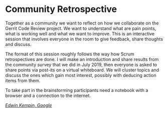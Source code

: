 # Community Retrospective

Together as a community we want to reflect on how we collaborate on the Gerrit
Code Review project. We want to understand what are pain points, what is working
well and what we want to improve. This is an interactive session that involves
everyone in the room to give feedback, share thoughts and discuss.

The format of this session roughly follows the way how Scrum retrospectives are
done. I will make an introduction and share results from the community survey
that we did in July 2019, then everyone is asked to share points via post-its on
a virtual whiteboard. We will cluster topics and discuss the ones which gain
most interest, possibly with deducing action items from them.

To take part in the brainstorming participants need a notebook with a browser
and a connection to the internet.

*[Edwin Kempin, Google](../speakers.md#ekempin)*
